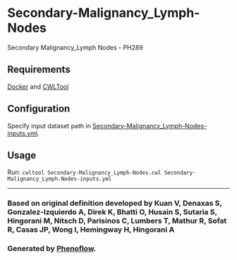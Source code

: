 # Secondary-Malignancy_Lymph-Nodes

Secondary Malignancy_Lymph Nodes - PH289

## Requirements

[Docker](https://docs.docker.com/install/) and [CWLTool](https://github.com/common-workflow-language/cwltool#install)

## Configuration

Specify input dataset path in [Secondary-Malignancy_Lymph-Nodes-inputs.yml](Secondary-Malignancy_Lymph-Nodes-inputs.yml).

## Usage

Run: `cwltool Secondary-Malignancy_Lymph-Nodes.cwl Secondary-Malignancy_Lymph-Nodes-inputs.yml`

***

### Based on original definition developed by Kuan V, Denaxas S, Gonzalez-Izquierdo A, Direk K, Bhatti O, Husain S, Sutaria S, Hingorani M, Nitsch D, Parisinos C, Lumbers T, Mathur R, Sofat R, Casas JP, Wong I, Hemingway H, Hingorani A
### Generated by [Phenoflow](https://kclhi.org/phenoflow).
